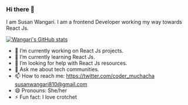 ### Hi there 👋
I am Susan Wangari. I am a frontend Developer working my way towards React Js.

[![Wangari's GitHub stats](https://github-readme-stats.vercel.app/api?username=Susan-Wangari)](https://github.com/anuraghazra/github-readme-stats)

- 🔭 I’m currently working on React Js projects.
- 🌱 I’m currently learning React Js.
- 🤔 I’m looking for help with React Js resources.
- 💬 Ask me about tech communities.
- 📫 How to reach me: https://twitter.com/coder_muchacha susanwangari810@gmail.com
- 😄 Pronouns: She/her
- ⚡ Fun fact: I love crotchet 

